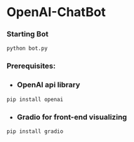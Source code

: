 # OpenAI-ChatBot

### Starting Bot
```python bot.py```

### Prerequisites:
- ### OpenAI api library
```pip install openai```
- ### Gradio for front-end visualizing
```pip install gradio```
